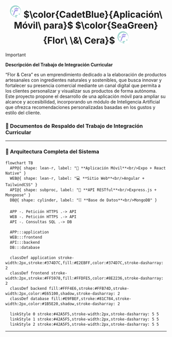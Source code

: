 <h1 align="center">
  <img height="40px" src="/assets/logo.png" alt="Logo">
  $\color{CadetBlue}{Aplicación\ Móvil\ para}$ $\color{SeaGreen}{Flor\ \&\ Cera}$
  <img height="40px" src="/assets/logo.png" alt="Logo">
</h1>

> [!IMPORTANT]
> **Descripción del Trabajo de Integración Curricular**
>
> “Flor & Cera” es un emprendimiento dedicado a la elaboración de productos artesanales con ingredientes naturales y sostenibles,
> que busca innovar y fortalecer su presencia comercial mediante un canal digital que permita a los clientes personalizar y visualizar sus productos de forma autónoma.
> Este proyecto propone el desarrollo de una aplicación móvil para ampliar su alcance y accesibilidad, incorporando un módulo de Inteligencia Artificial
> que ofrezca recomendaciones personalizadas basadas en los gustos y estilo del cliente.

### 💼 Documentos de Respaldo del Trabajo de Integración Curricular

---

### 🧩 Arquitectura Completa del Sistema

```mermaid
flowchart TB
  APP@{ shape: lean-r, label: "📱 **Aplicación Móvil**<br/>Expo + React Native" }
  WEB@{ shape: lean-r, label: "💻 **Sitio Web**<br/>Angular + TailwindCSS" }
  API@{ shape: subproc, label: "🔗 **API RESTful**<br/>Express.js + Mongoose" }
  DB@{ shape: cylinder, label: "🗄️ **Base de Datos**<br/>MongoDB" }

  APP -. Petición HTTPS .-> API
  WEB -. Petición HTTPS .-> API
  API -. Consultas SQL .-> DB

  APP:::application
  WEB:::frontend
  API:::backend
  DB:::database

  classDef application stroke-width:2px,stroke:#374D7C,fill:#E2EBFF,color:#374D7C,stroke-dasharray: 2
  classDef frontend stroke-width:2px,stroke:#FF5978,fill:#FFDFE5,color:#8E2236,stroke-dasharray: 2
  classDef backend fill:#FFF4E6,stroke:#FFB74D,stroke-width:2px,color:#E65100,shadow,stroke-dasharray: 2
  classDef database fill:#E9FBEF,stroke:#81C784,stroke-width:2px,color:#1B5E20,shadow,stroke-dasharray: 2

  linkStyle 0 stroke:#42A5F5,stroke-width:2px,stroke-dasharray: 5 5
  linkStyle 1 stroke:#42A5F5,stroke-width:2px,stroke-dasharray: 5 5
  linkStyle 2 stroke:#42A5F5,stroke-width:2px,stroke-dasharray: 5 5
```

---



